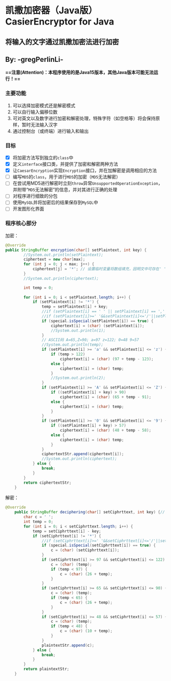 # **凯撒加密器（Java版） CasierEncryptor for Java**

## **将输入的文字通过凯撒加密法进行加密**

## By: -gregPerlinLi-

**==注意(Attention)：本程序使用的是Java15版本，其他Java版本可能无法运行！==**

### **主要功能**

1. 可以选择加密模式还是解密模式
2. 可以自行输入偏移位数
3. 可对英文以及数字进行加密和解密处理，特殊字符（如空格等）将会保持原样，暂时无法输入汉字
4. 通过控制台（或终端）进行输入和输出

### **目标**

- [x] 将加密方法写到独立的`class`中
- [x] 定义`interface`接口类，并提供了加密和解密两种方法
- [x] 让`CaesarEncryption`实现`Encryption`接口，并在加解密是调用相应的方法
- [ ] 编写`MD5`的`class`，用于进行`MD5`的加密（`MD5`无法解密）
- [ ] 在尝试用MD5进行解密时立刻`throw`异常`UnsupportedOperationException`，并附带“`MD5`无法解密”的信息，并对其进行正确的处理
- [ ] 对程序进行细致的分包
- [ ] 使用`MySQL`并将加密后的结果保存到`MySQL`中
- [ ] 开发图形化界面

### **程序核心部分**

加密：

```java
@Override
public StringBuffer encryption(char[] setPlaintext, int key) {
		//System.out.println(setPlaintext);
		ciphertext = new char[max];
		for (int j = 0; j < max; j++) {
			ciphertext[j] = '*'; // 设置临时变量将数组填充，因明文中可存在' '空，所以需要填充判断
		}
		//System.out.println(ciphertext);

		int temp = 0;
		
		for (int i = 0; i < setPlaintext.length; i++) {
			if (setPlaintext[i] != '*') {
				temp = setPlaintext[i] + key;
				//if (setPlaintext[i] == ' ' || setPlaintext[i] == ',' || setPlaintext[i] == '.' || setPlaintext[i] == '!') {
				//if (setPlaintext[i]>=' '&&setPlaintext[i]<='/'||setPlaintext[i]>=':'&&setPlaintext[i]<='@'||setPlaintext[i]>='['&&setPlaintext[i]<='`'||setPlaintext[i]>='{'&&setPlaintext[i]<='~') {
				if (special.isSpecial(setPlaintext[i]) == true) {
					ciphertext[i] = (char) (setPlaintext[i]);
					//System.out.println(1);
				}
				// ASCII码 A=65,Z=90; a=97 z=122; 0=48 9=57
				//System.out.println(temp);
				if (setPlaintext[i] >= 'a' && setPlaintext[i] <= 'z') {
					if (temp > 122)
						ciphertext[i] = (char) (97 + temp - 123);
					else {
						ciphertext[i] = (char) temp;
					}
					//System.out.println(2);
				}
				if (setPlaintext[i] >= 'A' && setPlaintext[i] <= 'Z') {
					if ((setPlaintext[i] + key) > 90)
						ciphertext[i] = (char) (65 + temp - 91);
					else {
						ciphertext[i] = (char) temp;
					}
				}
				if (setPlaintext[i] >= '0' && setPlaintext[i] <= '9') {
					if ((setPlaintext[i] + key) > 57)
						ciphertext[i] = (char) (48 + temp - 58);
					else {
						ciphertext[i] = (char) temp;
					}
				}
				ciphertextStr.append(ciphertext[i]);
				//System.out.println(ciphertext);
			} else {
				break;
			}
		}
		return ciphertextStr;
	}
```



解密：

```java
@Override
	public StringBuffer deciphering(char[] setCiphrttext, int key) {// 解密
		char c = ' ';
		int temp = 0;
		for (int i = 0; i < setCiphrttext.length; i++) {
			temp = setCiphrttext[i] - key;
			if (setCiphrttext[i] != '*') {
				//if (setCiphrttext[i]>=' '&&setCiphrttext[i]<='/'||setCiphrttext[i]>=':'&&setCiphrttext[i]<='@'||setCiphrttext[i]>='['&&setCiphrttext[i]<='`'||setCiphrttext[i]>='{'&&setCiphrttext[i]<='~') {
				if (special.isSpecial(setCiphrttext[i]) == true) {
					c = (char) (setCiphrttext[i]);
				}
				if (setCiphrttext[i] >= 97 && setCiphrttext[i] <= 122) {
					c = (char) (temp);
					if (temp < 97) {
						c = (char) (26 + temp);
					}
				}
				if (setCiphrttext[i] >= 65 && setCiphrttext[i] <= 90) {
					c = (char) (temp);
					if (temp < 65) {
						c = (char) (26 + temp);
					}
				}
				if (setCiphrttext[i] >= 48 && setCiphrttext[i] <= 57) {
					c = (char) (temp);
					if (temp < 48) {
						c = (char) (10 + temp);
					}
				}
				plaintextStr.append(c);
			} else {
				break;
			}
		}
		return plaintextStr;
	}
```

